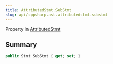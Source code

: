 ```yaml
---
title: AttributedStmt.SubStmt
slug: api/cppsharp.ast.attributedstmt.substmt
---
```

Property in [AttributedStmt](/api/cppsharp/ast/attributedstmt)

## Summary



```csharp
public Stmt SubStmt { get; set; }
```

